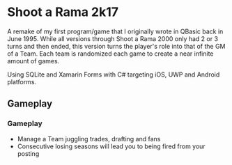 # Shoot a Rama 2k17

A remake of my first program/game that I originally wrote in QBasic back in June 1995.  While all versions through Shoot a Rama 2000 only had 2 or 3 turns and then ended, this version turns the player's role into that of the GM of a Team.   Each team is randomized each game to create a near infinite amount of games.

Using SQLite and Xamarin Forms with C# targeting iOS, UWP and Android platforms.

## Gameplay

### Gameplay
* Manage a Team juggling trades, drafting and fans
* Consecutive losing seasons will lead you to being fired from your posting

